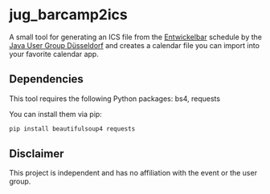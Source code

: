 # jug_barcamp2ics

A small tool for generating an ICS file from the [Entwickelbar](https://entwickelbar.github.io/) schedule by the [Java User Group Düsseldorf](https://rheinjug.de/) and creates a calendar file you can import into your favorite calendar app.

## Dependencies

This tool requires the following Python packages: bs4, requests

You can install them via pip:

```python
pip install beautifulsoup4 requests
```

## Disclaimer

This project is independent and has no affiliation with the event or the user group.
